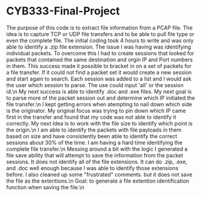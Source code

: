 # CYB333-Final-Project
The purpose of this code is to extract file information from a PCAP file. The idea is to capture TCP or UDP file transfers and to be able to pull file type or even the complete file. 
The initial coding took 4 hours to write and was only able to identify a .zip file extension. The issue I was having was identifying individual packets. To overcome this I had to create sessions that looked for packets that contained the same destination and orgin IP and Port numbers in them. This success made it possible to bracket in on a set of packets for a file transfer. If it could not find a packet set it would create a new session and start again to search. Each session was added to a list and I would ask the user which session to parse. The use could input 'all' or the session id.\n
My next success is able to identify .doc and .exe files. My next goal is to parse more of the packet session out and determine which IP initiated the file transfer.\n 
I kept getting errors when atempting to nail down which side is the originator. My original focus was trying to pin down which IP came first in the transfer and found that my code was not able to identify it correctly. My next Idea is to work with the file size to identify which point is the origin.\n
I am able to identify the packets with file payloads in them based on size and have consistently been able to identify the correct sessions about 30% of the time. I am having a hard time identifying the complete file transfer.\n
Messing around a bit with the logic I generated a file save ability that will attempt to save the information from the packet sessions. It does not identify all of the file extensions. It can do .zip, .exe, and .doc well enough because I was able to identify those extensions before. I also cleaned up some "frustrated" comments. but it does not save the file as the extentions.\n
Goal: to generate a file extention identification function when saving the file.\n